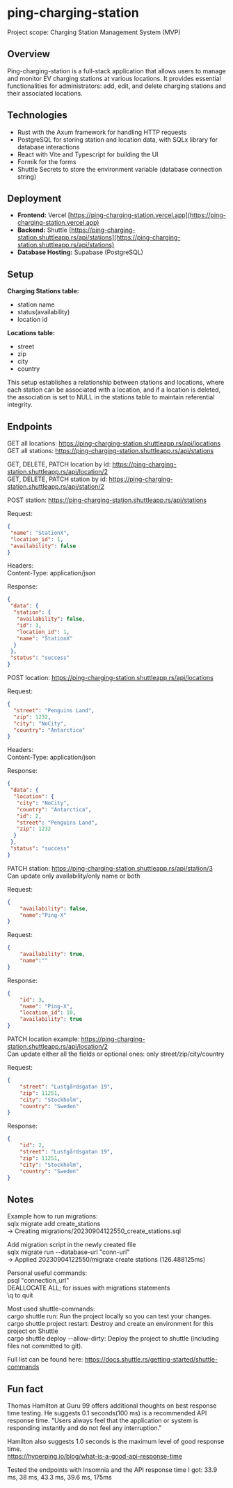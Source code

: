 # ping-charging-station

Project scope: Charging Station Management System (MVP)

## Overview

Ping-charging-station is a full-stack application that allows users to manage and monitor EV charging stations at various locations.
It provides essential functionalities for administrators: add, edit, and delete charging stations and their associated locations.

## Technologies

- Rust with the Axum framework for handling HTTP requests
- PostgreSQL for storing station and location data, with SQLx library for database interactions
- React with Vite and Typescript for building the UI
- Formik for the forms
- Shuttle Secrets to store the environment variable (database connection string)

## Deployment

- **Frontend:** Vercel [https://ping-charging-station.vercel.app](https://ping-charging-station.vercel.app)
- **Backend:** Shuttle [https://ping-charging-station.shuttleapp.rs/api/stations](https://ping-charging-station.shuttleapp.rs/api/stations)
- **Database Hosting:** Supabase (PostgreSQL)

## Setup

**Charging Stations table:**

- station name
- status(availability)
- location id

**Locations table:**

- street
- zip
- city
- country

This setup establishes a relationship between stations and locations, where each station can be associated with a location, and if a location is deleted, the association is set to NULL in the stations table to maintain referential integrity.

## Endpoints

GET all locations: <https://ping-charging-station.shuttleapp.rs/api/locations>  
GET all stations: <https://ping-charging-station.shuttleapp.rs/api/stations>  
  
GET, DELETE, PATCH location by id: <https://ping-charging-station.shuttleapp.rs/api/location/2>  
GET, DELETE, PATCH station by id: <https://ping-charging-station.shuttleapp.rs/api/station/2>  

POST station: <https://ping-charging-station.shuttleapp.rs/api/stations>  

Request:  

```json
{  
 "name": "StationX",  
 "location_id": 1,  
 "availability": false  
}  
```

Headers:  
Content-Type: application/json  

Response:  

```json
{  
 "data": {  
  "station": {  
   "availability": false,  
   "id": 3,  
   "location_id": 1,  
   "name": "StationX"  
  }  
 },  
 "status": "success"  
}  
```

POST location: <https://ping-charging-station.shuttleapp.rs/api/locations>  

Request:  

```json
{  
  "street": "Penguins Land",  
  "zip": 1232,  
  "city": "NoCity",  
  "country": "Antarctica"  
}  
```

Headers:  
Content-Type: application/json  

Response:  

```json
{  
 "data": {  
  "location": {  
   "city": "NoCity",  
   "country": "Antarctica",  
   "id": 2,  
   "street": "Penguins Land",  
   "zip": 1232  
  }  
 },  
 "status": "success"  
}  
```

PATCH station: <https://ping-charging-station.shuttleapp.rs/api/station/3>  
Can update only availability/only name or both  

Request:  

```json
{  
    "availability": false,  
    "name":"Ping-X"  
}  
```

Request:  

```json
{  
    "availability": true,  
    "name":""  
}  
```

Response:  

```json
{  
    "id": 3,  
    "name": "Ping-X",  
    "location_id": 10,  
    "availability": true  
}  
```

PATCH location example: <https://ping-charging-station.shuttleapp.rs/api/location/2>  
Can update either all the fields or optional ones: only street/zip/city/country  

Request:  

```json
{  
    "street": "Lustgårdsgatan 19",  
    "zip": 11251,  
    "city": "Stockholm",  
    "country": "Sweden"  
}  
```

Response:  

```json
{  
    "id": 2,  
    "street": "Lustgårdsgatan 19",  
    "zip": 11251,  
    "city": "Stockholm",  
    "country": "Sweden"  
}  
```

## Notes

Example how to run migrations:  
sqlx migrate add create_stations  
-> Creating migrations/20230904122550_create_stations.sql  

Add migration script in the newly created file  
sqlx migrate run --database-url "conn-url"  
-> Applied 20230904122550/migrate create stations (126.488125ms)  

Personal useful commands:  
psql "connection_url"  
DEALLOCATE ALL; for issues with migrations statements  
\q to quit  

Most used shuttle-commands:  
cargo shuttle run: Run the project locally so you can test your changes.  
cargo shuttle project restart: Destroy and create an environment for this project on Shuttle  
cargo shuttle deploy --allow-dirty: Deploy the project to shuttle (including files not committed to git).  

Full list can be found here:  <https://docs.shuttle.rs/getting-started/shuttle-commands>  

## Fun fact

Thomas Hamilton at Guru 99 offers additional thoughts on best response time testing. He suggests 0.1 seconds(100 ms) is a recommended API response time. "Users always feel that the application or system is responding instantly and do not feel any interruption."  

Hamilton also suggests 1.0 seconds is the maximum level of good response time.  
<https://hyperping.io/blog/what-is-a-good-api-response-time>  

Tested the endpoints with Insomnia and the API response time I got: 33.9 ms, 38 ms, 43.3 ms, 39.6 ms, 175ms  
